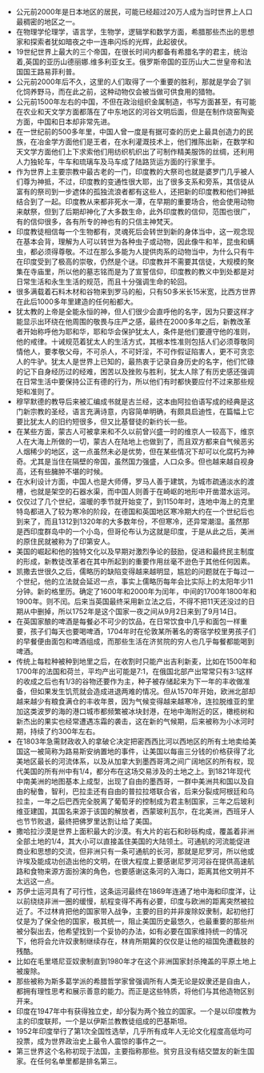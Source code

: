 - 公元前2000年是日本地区的居民，可能已经超过20万人成为当时世界上人口最稠密的地区之一。
- 在物理学伦理学，语言学，生物学，逻辑学和数学方面，希腊那些杰出的思想家和探索者犹如暗夜之中一连串闪烁的光辉，此起彼伏。
- 19世纪世界上最大的三个帝国，在很长时间内都备有希腊名字的君主，统治着,英国的亚历山德丽娜.维多利亚女王。俄罗斯帝国的亚历山大二世皇帝和法国国王路易菲利普。
- 公元前2000年后不久，这里的人们取得了一个重要的胜利，那就是学会了驯化饲养野马，而在此之前，这种动物仅会被当做可供食用的猎物。
-  公元前1500年左右的中国，不但在政治组织金属制造，书写方面甚至，有可能在农业和天文学方面都落在了中东地区的河谷文明后面，但是在制作烧窑陶瓷方面，中国和日本却非常先进。
-  在一世纪前的500多年里，中国人曾一度是有据可查的历史上最具创造力的民族，在冶金学方面他们是王者，在水利灌溉技术上，他们推陈出新，在数学和天文学方面他们上下求索他们用纺织机织出了可制作精美服饰的丝绸，还利用人力独轮车，牛车和琉璃车及马车成了陆路货运方面的行家里手。
-  作为世界上主要宗教中最古老的一门，印度教的大祭司也就是婆罗门几乎被人们尊为神抵，不过，印度教的变通性很大耶，出了很多支系和旁系，其信徒从富有的祭司到一步遮体的孤独流浪者都有这些人，还把新的印度教和他们神抵结合到了一起。印度教从来都非死水一潭，在早期的重要场合，他会使用动物来献祭，但到了后期却神化了大多数生命，此外印度教的信仰，范围也很广，有的信仰很多，各有所专的神也有的只信主神梵天。
-  印度教徒相信每一个生物都有，灵魂死后会转世到新的身体当中，这一观念现在基本会背，理解为人可以转世为各种虫子或动物，因此像牛和羊，昆虫和螨虫，都必须得尊敬。不过在那么多能为人提供肉系的动物当中，为什么只有牛在印度受到了极高的崇敬，仍然是个谜。印度教并不需要其信徒，大规模的聚集在寺庙里，所以他的墓志铭而是为了宣誓信仰，印度教的教义中到处都是对日常生活和永生生活的规范，而且十分强调生命的轮回。
-  很多满载着石料木材和谷物来到罗马的船，只有50多米长15米宽，比西方世界在此后1000多年里建造的任何船都大。
-  犹太教的上帝是全能永恒的神，但人们很少会直呼他的名字，因为只要这样才能显示出环绕在他周围的敬畏与庄严之感，最终在2000多年之后，新教改革者开始称呼他为耶和华，耶和华会保护犹太人，条件是他们要遵守他的准则，他的戒律。十诫规范着犹太人的生活方式，其根本性准则包括人们必须尊敬同情他人，要孝敬父母，不可杀人，不可奸淫，不可作假证陷害人，更不可贪恋人的牛驴。犹太人是世界上已知的，最热衷于记录自身历史的名字，他们忙碌的记下自身经历过的经难，困苦以及挫败与胜利，犹太人除了有历史感还强调在日常生活中要保持公正有德的行为，所以他们有时都快要应付不过来那些规矩和准则了。
-  穆罕默德的教导后来被汇编成书就是古兰经，这本由阿拉伯语写成的经典是这门新宗教的圣经，语言充满诗意，内容简单明确，有颇具启迪性，在篇幅上它要比犹太人的旧约短很多，但又比基督徒的新约长一些。
-  在某些方面，蒙古人可被拿来和不久以前曾兴盛一时的维京人一较高下，维京人在大海上所做的一切，蒙古人在陆地上也做到了，而且双方都来自气候恶劣人烟稀少的地区，这一点虽然未必是优势，但在某些情况下却可以化腐朽为神奇。尤其是当住在隔壁的帝国，虽然国力强盛，人口众多。但也越来越自视身高，还有些臃肿不堪的时候。
-  在水利设计方面，中国人也是大师傅，罗马人善于建筑，为城市疏通淡水的渡槽，也就是架空的石器水渠，而中国人则善于在崎岖的地形中开凿潜水运河。
-  仅仅过了几个世纪，温暖的季节就开始变了，到1150年时，连地中海上的克里特岛都进入了较为寒冷的阶段，在德国和英国地区寒冷期大约在一个世纪后也到来了，而且1312到1320年的大多数年份，不但寒冷，还异常潮湿。虽然那是西印度群岛中的一个小岛，但哥伦布认为这就是印度，于是从此之后，美洲的原住民就被称为了印第安人。
-  美国的崛起和他的独特文化以及早期对激烈争论的鼓励，促进和最终民主制度的形成，新教徒改革者在其中所起到的重要作用丝毫不逊色于其他任何因素。
-  凯撒去世很久之后，儒略历的缺陷变得越来越明显，尴尬的问题就在于每过一个世纪，他的立法就会延迟一点，事实上儒略历每年会比实际上的太阳年少11分钟。新的格里历。确定了1600年和2000年为闰年，中间的1700年1800年和1900年。则不闰。后来当英国最终采用新立法之后，不得不把11天还没过的日期从中删掉，所以1752年是这个国家一夜之间从9月2日来到了9月14日。
-  在英国家酿的啤酒是每餐必不可少的饮品，在日常饮食中几乎和面包一样重要，孩子们每天也要喝啤酒，1704年时在伦敦某所著名的寄宿学校里男孩子们的早餐便由面包和啤酒组成，而那些生活在济贫院的穷人也几乎每餐都能喝到啤酒。
-  传统上每粒种被种到地里之后，在收割时只能产出吉利新麦，比如在1500年和1700年的法国和荷兰，平均产出可能是7:1，在俄国北部产出常常只有3:1这样的收成之后也有1/3的谷物还要作为主，种子被存储起来为下一年的丰收做准备，但如果发生饥荒就会造成进退两难的情况。但从1570年开始，欧洲北部却越来越少有粮食满仓的丰收年景，因为气候变得越来越寒冷，连拉脱维亚的里加这类波罗的海的港口城市都频繁被冰块封港，在地中海附近的区，橄榄树和新杰出的果实也经常遭遇冻霜的袭击，这在新的气候期，后来被称为小冰河时期，持续了约300年左右。
-  在1803年急需财政收入的拿破仑决定把密西西比河以西地区的所有土地卖给美国这一被简称为路易斯安纳置地的事件，让美国以每亩三分钱的价格获得了北美地区最长的河流体系，以及从加拿大到墨西哥湾之间广阔地区的所有权，现代美国的所有州中有1/4，都分布在这场交易涉及的土地之上。到1821年现代中南美洲的地图基本上成型，出现了自由的墨西哥，一群中美洲共和国以及自由的秘鲁，智利，巴拉圭还有自由的普拉拉塔联合省，后来分裂成阿根廷和乌拉圭，一年之后巴西完全脱离了葡萄牙的控制成为君主制国家，三年之后玻利维亚建国，其国名来源于该国的解放者，西蒙玻利瓦尔，在北美洲，西班牙人也节节败退，最终把佛罗里达割让给了美国。
-  撒哈拉沙漠是世界上面积最大的沙漠。有大片的岩石和砂砾构成，覆盖着非洲全部土地的1/4，其大小可以直接盖住美国的大陆领土。可通航的河流能促进商业和思想的交流，但非洲只有一条可通航的长河，那就是尼罗河，所以他或许埃及能成功创造出他的文明，在很大程度上要感谢尼罗河河谷在提供高速航路和食物来源方面扮演的角色，也要感谢这条河的入海口，距离其他文明并不太远这一点。
-  苏伊士运河具有了可行性，这条运河最终在1869年连通了地中海和印度洋，让以前绕绕非洲一圈的缓慢，航程变得不再有必要，印度与欧洲的距离突然被拉近了。不过林肯把他的国家带入战争，主要的目的并非废除奴隶制，起初他打仗是为了保全他的国家，极其统一，阻止美国历史最悠久，也最重要的那些州被分裂出去，他希望找到一个妥协的办法，如有必要在国家维持统一的情况下，他将会允许奴隶制继续存在，林肯所期冀的仅仅是让他的祖国免遭截肢的残酷。
- 比如在毛里塔尼亚奴隶制直到1980年才在这个非洲国家封杀掩盖的平原土地上被废除。
- 那些被称为斯多葛学派的希腊哲学家曾强调所有人类无论是奴隶还是自由人，都拥有理性思考和展示善意的能力。而正是这些特质，将他们与其他造物区别开来。
- 印度在1947年中有获得独立史，却分裂为两个独立的国家。一个是以印度教为主的印度联邦，一个是以伊斯兰教教徒组成的巴基斯坦。
- 1952年印度举行了第1次全国性选举，几乎所有成年人无论文化程度高低均可投票，成为世界政治史上最令人震惊的事件之一。
-  第三世界这个名称初现于法国，主要指称那些。贫穷且没有结交盟友的新生国家。在任何名单里都是排名第三。